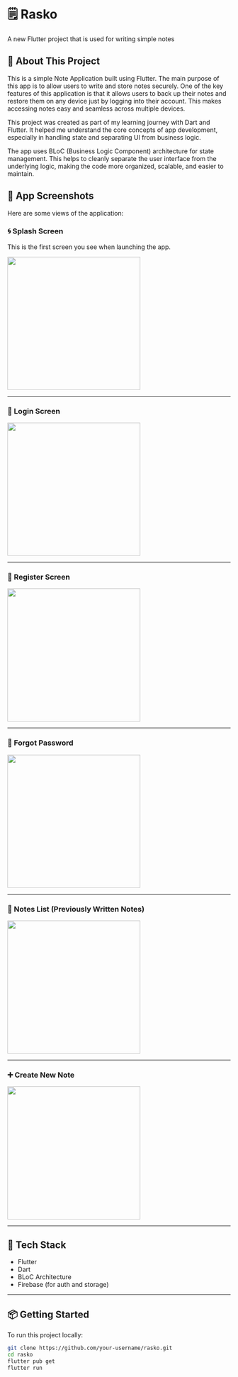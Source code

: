 # 🗒️ Rasko

A new Flutter project that is used for writing simple notes

## 🚀 About This Project

This is a simple Note Application built using Flutter. The main purpose of this app is to allow users to write and store notes securely. One of the key features of this application is that it allows users to back up their notes and restore them on any device just by logging into their account. This makes accessing notes easy and seamless across multiple devices.

This project was created as part of my learning journey with Dart and Flutter. It helped me understand the core concepts of app development, especially in handling state and separating UI from business logic.

The app uses BLoC (Business Logic Component) architecture for state management. This helps to cleanly separate the user interface from the underlying logic, making the code more organized, scalable, and easier to maintain.

## 📱 App Screenshots

Here are some views of the application:

### 🌀 Splash Screen
This is the first screen you see when launching the app.

<img src="https://github.com/user-attachments/assets/1a9e0faf-c1b5-445b-839e-9a606df2f9a5" width="300"/>

---

### 🔐 Login Screen

<img src="https://github.com/user-attachments/assets/55d03159-7fa3-4710-88ff-e49b082b04d0" width="300"/>

---

### 📝 Register Screen

<img src="https://github.com/user-attachments/assets/2b0b6a2e-19dc-45dd-9920-c9a8685d70c0" width="300"/>

---

### 🔑 Forgot Password

<img src="https://github.com/user-attachments/assets/60273277-d38b-4ea4-9c38-52c37c885db7" width="300"/>

---

### 📃 Notes List (Previously Written Notes)

<img src="https://github.com/user-attachments/assets/688aa708-bb96-409a-b608-b1f51157fe27" width="300"/>

---

### ➕ Create New Note

<img src="https://github.com/user-attachments/assets/a912aa59-5bc9-4ba5-8cee-f3430662be10" width="300"/>

---

## 🧰 Tech Stack

- Flutter
- Dart
- BLoC Architecture
- Firebase (for auth and storage)

---

## 📦 Getting Started

To run this project locally:

```bash
git clone https://github.com/your-username/rasko.git
cd rasko
flutter pub get
flutter run
